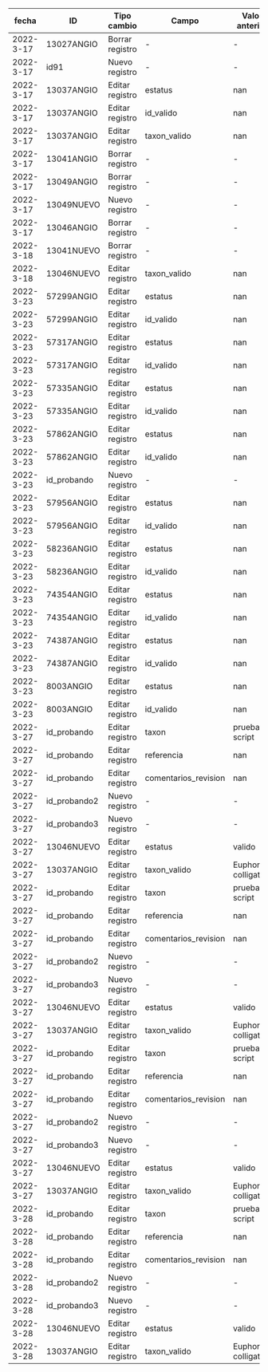 | fecha | ID | Tipo cambio | Campo | Valor anterior | Valor actual | Usuario | 
| -- | -- | -- | -- | -- | -- | -- |
| 2022-3-17 | 13027ANGIO | Borrar registro | - | - | - | vivian | 
| 2022-3-17 | id91 | Nuevo registro | - | - | - | vivian |
| 2022-3-17 | 13037ANGIO | Editar registro | estatus | nan | valido | vivian |
| 2022-3-17 | 13037ANGIO | Editar registro | id_valido | nan | 13037ANGIO | vivian |
| 2022-3-17 | 13037ANGIO | Editar registro | taxon_valido | nan | Euphorbia colligata | vivian |
| 2022-3-17 | 13041ANGIO | Borrar registro | - | - | - | vivian | 
| 2022-3-17 | 13049ANGIO | Borrar registro | - | - | - | vivian | 
| 2022-3-17 | 13049NUEVO | Nuevo registro | - | - | - | vivian |
| 2022-3-17 | 13046ANGIO | Borrar registro | - | - | - | vivian | 
| 2022-3-18 | 13041NUEVO | Borrar registro | - | - | - | vivian | 
| 2022-3-18 | 13046NUEVO | Editar registro | taxon_valido | nan | asdad | vivian |
| 2022-3-23 | 57299ANGIO | Editar registro | estatus | nan | Aceptado/Válido | Script |
| 2022-3-23 | 57299ANGIO | Editar registro | id_valido | nan | 57299ANGIO | Script |
| 2022-3-23 | 57317ANGIO | Editar registro | estatus | nan | Aceptado/Válido | Script |
| 2022-3-23 | 57317ANGIO | Editar registro | id_valido | nan | 57317ANGIO | Script |
| 2022-3-23 | 57335ANGIO | Editar registro | estatus | nan | Aceptado/Válido | Script |
| 2022-3-23 | 57335ANGIO | Editar registro | id_valido | nan | 57335ANGIO | Script |
| 2022-3-23 | 57862ANGIO | Editar registro | estatus | nan | Aceptado/Válido | Script |
| 2022-3-23 | 57862ANGIO | Editar registro | id_valido | nan | 57862ANGIO | Script |
| 2022-3-23 | id_probando | Nuevo registro | - | - | - | admin |
| 2022-3-23 | 57956ANGIO | Editar registro | estatus | nan | Aceptado/Válido | Script |
| 2022-3-23 | 57956ANGIO | Editar registro | id_valido | nan | 57956ANGIO | Script |
| 2022-3-23 | 58236ANGIO | Editar registro | estatus | nan | Aceptado/Válido | Script |
| 2022-3-23 | 58236ANGIO | Editar registro | id_valido | nan | 58236ANGIO | Script |
| 2022-3-23 | 74354ANGIO | Editar registro | estatus | nan | Aceptado/Válido | Script |
| 2022-3-23 | 74354ANGIO | Editar registro | id_valido | nan | 74354ANGIO | Script |
| 2022-3-23 | 74387ANGIO | Editar registro | estatus | nan | Aceptado/Válido | Script |
| 2022-3-23 | 74387ANGIO | Editar registro | id_valido | nan | 74387ANGIO | Script |
| 2022-3-23 | 8003ANGIO | Editar registro | estatus | nan | Aceptado/Válido | Script |
| 2022-3-23 | 8003ANGIO | Editar registro | id_valido | nan | 8003ANGIO | Script |
| 2022-3-27 | id_probando | Editar registro | taxon | prueba script | hola | admin |
| 2022-3-27 | id_probando | Editar registro | referencia | nan | hola ref | admin |
| 2022-3-27 | id_probando | Editar registro | comentarios_revision | nan | adasd | admin |
| 2022-3-27 | id_probando2 | Nuevo registro | - | - | - | prueba |
| 2022-3-27 | id_probando3 | Nuevo registro | - | - | - | admin@zen.dro |
| 2022-3-27 | 13046NUEVO | Editar registro | estatus | valido | valido nuevodasd | admin@zen.dro |
| 2022-3-27 | 13037ANGIO | Editar registro | taxon_valido | Euphorbia colligata | Probando123 | Script |
| 2022-3-27 | id_probando | Editar registro | taxon | prueba script | hola | admin |
| 2022-3-27 | id_probando | Editar registro | referencia | nan | hola ref | admin |
| 2022-3-27 | id_probando | Editar registro | comentarios_revision | nan | adasd | admin |
| 2022-3-27 | id_probando2 | Nuevo registro | - | - | - | prueba |
| 2022-3-27 | id_probando3 | Nuevo registro | - | - | - | admin@zen.dro |
| 2022-3-27 | 13046NUEVO | Editar registro | estatus | valido | valido nuevodasd | admin@zen.dro |
| 2022-3-27 | 13037ANGIO | Editar registro | taxon_valido | Euphorbia colligata | Probando123 | Script |
| 2022-3-27 | id_probando | Editar registro | taxon | prueba script | hola | admin |
| 2022-3-27 | id_probando | Editar registro | referencia | nan | hola ref | admin |
| 2022-3-27 | id_probando | Editar registro | comentarios_revision | nan | adasd | admin |
| 2022-3-27 | id_probando2 | Nuevo registro | - | - | - | prueba |
| 2022-3-27 | id_probando3 | Nuevo registro | - | - | - | admin@zen.dro |
| 2022-3-27 | 13046NUEVO | Editar registro | estatus | valido | valido nuevodasd | admin@zen.dro |
| 2022-3-27 | 13037ANGIO | Editar registro | taxon_valido | Euphorbia colligata | Probando123 | Script |
| 2022-3-28 | id_probando | Editar registro | taxon | prueba script | hola | admin |
| 2022-3-28 | id_probando | Editar registro | referencia | nan | hola ref | admin |
| 2022-3-28 | id_probando | Editar registro | comentarios_revision | nan | adasd | admin |
| 2022-3-28 | id_probando2 | Nuevo registro | - | - | - | prueba |
| 2022-3-28 | id_probando3 | Nuevo registro | - | - | - | admin@zen.dro |
| 2022-3-28 | 13046NUEVO | Editar registro | estatus | valido | valido nuevodasd | admin@zen.dro |
| 2022-3-28 | 13037ANGIO | Editar registro | taxon_valido | Euphorbia colligata | Probando123 | Script |
